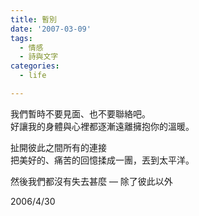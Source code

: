 ```yaml
---
title: 暫別
date: '2007-03-09'
tags:
  - 情感
  - 詩與文字
categories:
  - life

---
```

我們暫時不要見面、也不要聯絡吧。  
好讓我的身體與心裡都逐漸遠離擁抱你的溫暖。  
  
扯開彼此之間所有的連接  
把美好的、痛苦的回憶揉成一團，丟到太平洋。  
  
然後我們都沒有失去甚麼 — 除了彼此以外  
  
2006/4/30